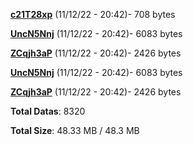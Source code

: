 [**c21T28xp**](/data/c21T28xp.txt) (11/12/22 - 20:42)- 708 bytes

[**UncN5Nnj**](/data/UncN5Nnj.txt) (11/12/22 - 20:42)- 6083 bytes

[**ZCqjh3aP**](/data/ZCqjh3aP.txt) (11/12/22 - 20:42)- 2426 bytes

[**UncN5Nnj**](/data/UncN5Nnj.txt) (11/12/22 - 20:42)- 6083 bytes

[**ZCqjh3aP**](/data/ZCqjh3aP.txt) (11/12/22 - 20:42)- 2426 bytes

**Total Datas**: 8320

**Total Size**: 48.33 MB / 48.3 MB
